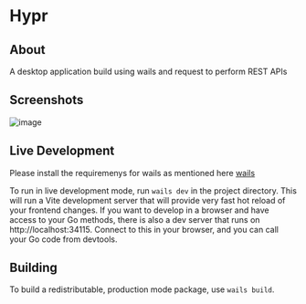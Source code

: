 # Hypr

## About
A desktop application build using wails and request to perform REST APIs

## Screenshots
![image](https://github.com/dropdevrahul/hypr/assets/8207870/0a1e5ff1-c0e4-4159-84d4-b4c9af09966d)

## Live Development
Please install the requiremenys for wails as mentioned here [wails](https://wails.io/docs/gettingstarted/installation/) 

To run in live development mode, run `wails dev` in the project directory. This will run a Vite development
server that will provide very fast hot reload of your frontend changes. If you want to develop in a browser
and have access to your Go methods, there is also a dev server that runs on http://localhost:34115. Connect
to this in your browser, and you can call your Go code from devtools.

## Building
To build a redistributable, production mode package, use `wails build`.
